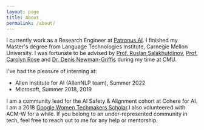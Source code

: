 ```yaml
---
layout: page
title: About
permalink: /about/
---
```


I currently work as a Research Engineer at [Patronus AI](https://www.patronus.ai/). I finished my Master's degree from Language Technologies Institute, Carnegie Mellon University. I was fortunate to be advised by [Prof. Ruslan Salakhutdinov](https://www.cs.cmu.edu/~rsalakhu/), [Prof. Carolyn Rose](http://www.cs.cmu.edu/~cprose/) and [Dr. Denis Newman-Griffis](https://www.newman-griffis.org/) during my time at CMU.

I've had the pleasure of interning at: 

+ Allen Institute for AI (AllenNLP team), Summer 2022
+ Microsoft, Summer 2018, 2019

I am a community lead for the AI Safety & Alignment cohort at Cohere for AI. I am a 2018 [Google Women Techmakers Scholar](https://www.womentechmakers.com/scholars).I also volunteered with ACM-W for a while. If you belong to an under-represented community in tech, feel free to reach out to me for any help or mentorship. 
